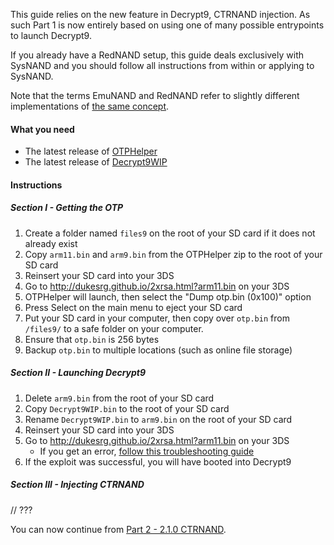 This guide relies on the new feature in Decrypt9, CTRNAND injection. As such Part 1 is now entirely based on using one of many possible entrypoints to launch Decrypt9.

If you already have a RedNAND setup, this guide deals exclusively with SysNAND and you should follow all instructions from within or applying to SysNAND.

Note that the terms EmuNAND and RedNAND refer to slightly different implementations of [the same concept](http://3dbrew.org/wiki/NAND_Redirection).

#### What you need

* The latest release of [OTPHelper](https://github.com/d0k3/OTPHelper/releases/)
* The latest release of [Decrypt9WIP](https://github.com/d0k3/Decrypt9WIP/releases/)

#### Instructions

##### Section I - Getting the OTP

1. Create a folder named `files9` on the root of your SD card if it does not already exist
2. Copy `arm11.bin` and `arm9.bin` from the OTPHelper zip to the root of your SD card
3. Reinsert your SD card into your 3DS
4. Go to http://dukesrg.github.io/2xrsa.html?arm11.bin on your 3DS
5. OTPHelper will launch, then select the "Dump otp.bin (0x100)" option
6. Press Select on the main menu to eject your SD card
7. Put your SD card in your computer, then copy over `otp.bin` from `/files9/` to a safe folder on your computer.
8. Ensure that `otp.bin` is 256 bytes
9. Backup `otp.bin` to multiple locations (such as online file storage)

##### Section II - Launching Decrypt9

1. Delete `arm9.bin` from the root of your SD card
2. Copy `Decrypt9WIP.bin` to the root of your SD card
3. Rename `Decrypt9WIP.bin` to `arm9.bin` on the root of your SD card
4. Reinsert your SD card into your 3DS
5. Go to http://dukesrg.github.io/2xrsa.html?arm11.bin on your 3DS
    + If you get an error, [follow this troubleshooting guide](https://github.com/Plailect/Guide/wiki/Troubleshooting#ts_browser)
6. If the exploit was successful, you will have booted into Decrypt9

##### Section III - Injecting CTRNAND

// ???

You can now continue from [Part 2 - 2.1.0 CTRNAND](https://github.com/Plailect/Guide/wiki/Part-2-(2.1.0-CTRNAND)).
